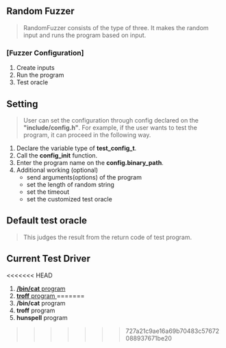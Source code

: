 ## Random Fuzzer 

> RandomFuzzer consists of the type of three. It makes the random input and runs the program based on input.

### [Fuzzer Configuration]
1. Create inputs
2. Run the program  
3. Test oracle 

## Setting  

> User can set the configuration through config declared on the <strong>"include/config.h"</strong>. For example, if the user wants to test the program, it can proceed in the following way. 

1. Declare the variable type of <strong>test_config_t</strong>. 
2. Call the <strong>config_init</strong> function.   
3. Enter the program name on the <strong>config.binary_path</strong>.  
4. Additional working (optional)
    - send arguments(options) of the program 
    - set the length of random string 
    - set the timeout 
    - set the customized test oracle 


## Default test oracle 
> This judges the result from the return code of test program. 

## Current Test Driver  
<<<<<<< HEAD
1. <a href="https://github.com/jiniljeil/Fuzzing/blob/master/Fuzzer/cat_test_driver.c">**/bin/cat** program</a>
2. <a href="https://github.com/jiniljeil/Fuzzing/blob/master/Fuzzer/troff_test_driver.c">**troff** program </a>
=======
1. **/bin/cat** program 
2. **troff** program 
3. **hunspell** program  
>>>>>>> 727a21c9ae16a69b70483c57672088937671be20
